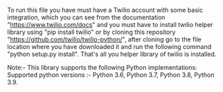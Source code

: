 To run this file you have must have a Twilio account with some basic integration, which you can see from the documentation "https://www.twilio.com/docs" and you must have to install twilio helper library using "pip install twilio" or by cloning this repository "https://github.com/twilio/twilio-python/", after cloning go to the file location where you have downloaded it and run the following command "python setup.py install". That's all you helper library of twilio is installed.

Note:- This library supports the following Python implementations:
Supported python versions :-
Python 3.6,
Python 3.7,
Python 3.8,
Python 3.9.

